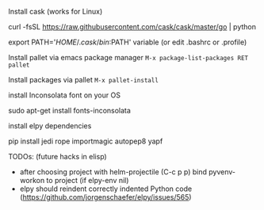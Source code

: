 Install cask (works for Linux)

curl -fsSL https://raw.githubusercontent.com/cask/cask/master/go | python

export PATH='$HOME/.cask/bin:$PATH' variable (or edit .bashrc or .profile)

Install pallet via emacs package manager
`M-x package-list-packages RET pallet`

Install packages via pallet
`M-x pallet-install`

install Inconsolata font on your OS

sudo apt-get install fonts-inconsolata

install elpy dependencies

pip install jedi rope importmagic autopep8 yapf

TODOs: (future hacks in elisp)

- after choosing project with helm-projectile (C-c p p) bind pyvenv-workon to project (if elpy-env nil)
- elpy should reindent correctly indented Python code (https://github.com/jorgenschaefer/elpy/issues/565)